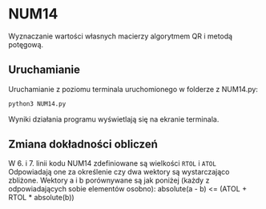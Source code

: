 # NUM14

Wyznaczanie wartości własnych macierzy algorytmem QR i metodą potęgową.

## Uruchamianie

Uruchamianie z poziomu terminala uruchomionego w folderze z NUM14.py:

```bash
python3 NUM14.py
```

Wyniki działania programu wyświetlają się na ekranie terminala.

## Zmiana dokładności obliczeń

W 6. i 7. linii kodu NUM14 zdefiniowane są wielkości `RTOL` i `ATOL`
Odpowiadają one za określenie czy dwa wektory są wystarczająco zbliżone.
Wektory a i b porównywane są jak poniżej (każdy z odpowiadających sobie
elementów osobno):
absolute(a - b) <= (ATOL + RTOL * absolute(b))
